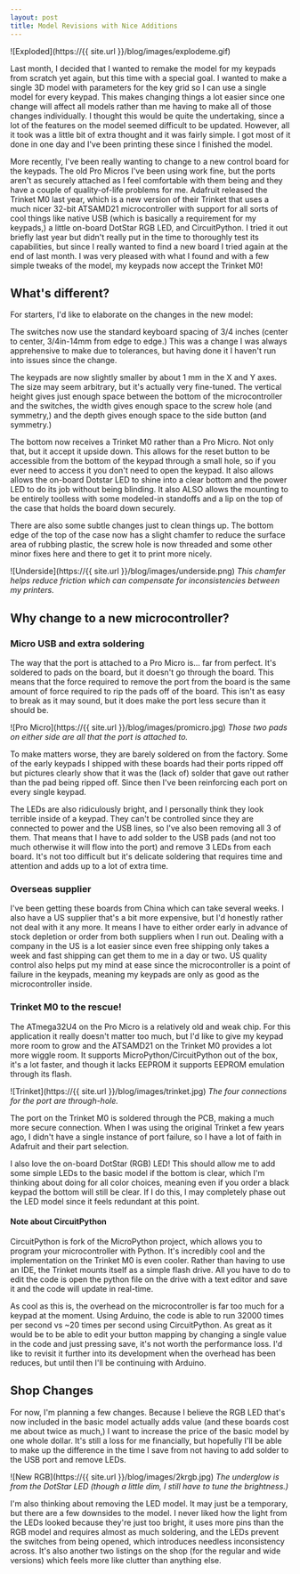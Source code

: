 ```yaml
---
layout: post
title: Model Revisions with Nice Additions
---
```


![Exploded](https://{{ site.url }}/blog/images/explodeme.gif)

Last month, I decided that I wanted to remake the model for my keypads from scratch yet again, but this time with a special goal. I wanted to make a single 3D model with parameters for the key grid so I can use a single model for every keypad. This makes changing things a lot easier since one change will affect all models rather than me having to make all of those changes individually. I thought this would be quite the undertaking, since a lot of the features on the model seemed difficult to be updated. However, all it took was a little bit of extra thought and it was fairly simple. I got most of it done in one day and I've been printing these since I finished the model.

<!--break-->

More recently, I've been really wanting to change to a new control board for the keypads. The old Pro Micros I've been using work fine, but the ports aren't as securely attached as I feel comfortable with them being and they have a couple of quality-of-life problems for me. Adafruit released the Trinket M0 last year, which is a new version of their Trinket that uses a much nicer 32-bit ATSAMD21 microcontroller with support for all sorts of cool things like native USB (which is basically a requirement for my keypads,) a little on-board DotStar RGB LED, and CircuitPython. I tried it out briefly last year but didn't really put in the time to thoroughly test its capabilities, but since I really wanted to find a new board I tried again at the end of last month. I was very pleased with what I found and with a few simple tweaks of the model, my keypads now accept the Trinket M0!

## What's different?

For starters, I'd like to elaborate on the changes in the new model:

The switches now use the standard keyboard spacing of 3/4 inches (center to center, 3/4in-14mm from edge to edge.) This was a change I was always apprehensive to make due to tolerances, but having done it I haven't run into issues since the change.

The keypads are now slightly smaller by about 1 mm in the X and Y axes. The size may seem arbitrary, but it's actually very fine-tuned. The vertical height gives just enough space between the bottom of the microcontroller and the switches, the width gives enough space to the screw hole (and symmetry,) and the depth gives enough space to the side button (and symmetry.)

The bottom now receives a Trinket M0 rather than a Pro Micro. Not only that, but it accept it upside down. This allows for the reset button to be accessible from the bottom of the keypad through a small hole, so if you ever need to access it you don't need to open the keypad. It also allows allows the on-board Dotstar LED to shine into a clear bottom and the power LED to do its job without being blinding. It also ALSO allows the mounting to be entirely toolless with some modeled-in standoffs and a lip on the top of the case that holds the board down securely.

There are also some subtle changes just to clean things up. The bottom edge of the top of the case now has a slight chamfer to reduce the surface area of rubbing plastic, the screw hole is now threaded and some other minor fixes here and there to get it to print more nicely.

![Underside](https://{{ site.url }}/blog/images/underside.png)
_This chamfer helps reduce friction which can compensate for inconsistencies between my printers._

## Why change to a new microcontroller?

### Micro USB and extra soldering

The way that the port is attached to a Pro Micro is... far from perfect. It's soldered to pads on the board, but it doesn't go through the board. This means that the force required to remove the port from the board is the same amount of force required to rip the pads off of the board. This isn't as easy to break as it may sound, but it does make the port less secure than it should be.

![Pro Micro](https://{{ site.url }}/blog/images/promicro.jpg)
_Those two pads on either side are all that the port is attached to._

To make matters worse, they are barely soldered on from the factory. Some of the early keypads I shipped with these boards had their ports ripped off but pictures clearly show that it was the (lack of) solder that gave out rather than the pad being ripped off. Since then I've been reinforcing each port on every single keypad.

The LEDs are also ridiculously bright, and I personally think they look terrible inside of a keypad. They can't be controlled since they are connected to power and the USB lines, so I've also been removing all 3 of them. That means that I have to add solder to the USB pads (and not too much otherwise it will flow into the port) and remove 3 LEDs from each board. It's not too difficult but it's delicate soldering that requires time and attention and adds up to a lot of extra time.

### Overseas supplier

I've been getting these boards from China which can take several weeks. I also have a US supplier that's a bit more expensive, but I'd honestly rather not deal with it any more. It means I have to either order early in advance of stock depletion or order from both suppliers when I run out. Dealing with a company in the US is a lot easier since even free shipping only takes a week and fast shipping can get them to me in a day or two. US quality control also helps put my mind at ease since the microcontroller is a point of failure in the keypads, meaning my keypads are only as good as the microcontroller inside.

### Trinket M0 to the rescue!

The ATmega32U4 on the Pro Micro is a relatively old and weak chip. For this application it really doesn't matter too much, but I'd like to give my keypad more room to grow and the ATSAMD21 on the Trinket M0 provides a lot more wiggle room. It supports MicroPython/CircuitPython out of the box, it's a lot faster, and though it lacks EEPROM it supports EEPROM emulation through its flash.

![Trinket](https://{{ site.url }}/blog/images/trinket.jpg)
_The four connections for the port are through-hole._

The port on the Trinket M0 is soldered through the PCB, making a much more secure connection. When I was using the original Trinket a few years ago, I didn't have a single instance of port failure, so I have a lot of faith in Adafruit and their part selection.

I also love the on-board DotStar (RGB) LED! This should allow me to add some simple LEDs to the basic model if the bottom is clear, which I'm thinking about doing for all color choices, meaning even if you order a black keypad the bottom will still be clear. If I do this, I may completely phase out the LED model since it feels redundant at this point.

#### Note about CircuitPython

CircuitPython is fork of the MicroPython project, which allows you to program your microcontroller with Python. It's incredibly cool and the implementation on the Trinket M0 is even cooler. Rather than having to use an IDE, the Trinket mounts itself as a simple flash drive. All you have to do to edit the code is open the python file on the drive with a text editor and save it and the code will update in real-time.

As cool as this is, the overhead on the microcontroller is far too much for a keypad at the moment. Using Arduino, the code is able to run 32000 times per second vs ~20 times per second using CircuitPython. As great as it would be to be able to edit your button mapping by changing a single value in the code and just pressing save, it's not worth the performance loss. I'd like to revisit it further into its development when the overhead has been reduces, but until then I'll be continuing with Arduino.


## Shop Changes

For now, I'm planning a few changes. Because I believe the RGB LED that's now included in the basic model actually adds value (and these boards cost me about twice as much,) I want to increase the price of the basic model by one whole dollar. It's still a loss for me financially, but hopefully I'll be able to make up the difference in the time I save from not having to add solder to the USB port and remove LEDs.

![New RGB](https://{{ site.url }}/blog/images/2krgb.jpg)
_The underglow is from the DotStar LED (though a little dim, I still have to tune the brightness.)_

I'm also thinking about removing the LED model. It may just be a temporary, but there are a few downsides to the model. I never liked how the light from the LEDs looked because they're just too bright, it uses more pins than the RGB model and requires almost as much soldering, and the LEDs prevent the switches from being opened, which introduces needless inconsistency across. It's also another two listings on the shop (for the regular and wide versions) which feels more like clutter than anything else.
